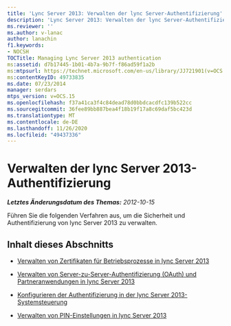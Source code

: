 ```yaml
---
title: 'Lync Server 2013: Verwalten der lync Server-Authentifizierung'
description: 'Lync Server 2013: Verwalten der lync Server-Authentifizierung.'
ms.reviewer: ''
ms.author: v-lanac
author: lanachin
f1.keywords:
- NOCSH
TOCTitle: Managing Lync Server 2013 authentication
ms:assetid: d7b17445-1b01-4b7a-9b7f-f86ad59f1a2b
ms:mtpsurl: https://technet.microsoft.com/en-us/library/JJ721901(v=OCS.15)
ms:contentKeyID: 49733835
ms.date: 07/23/2014
manager: serdars
mtps_version: v=OCS.15
ms.openlocfilehash: f37a41ca3f4c84dead78d0bbdcacdfc139b522cc
ms.sourcegitcommit: 36fee89bb887bea4f18b19f17a8c69daf5bc423d
ms.translationtype: MT
ms.contentlocale: de-DE
ms.lasthandoff: 11/26/2020
ms.locfileid: "49437336"
---
```

# <a name="managing-lync-server-2013-authentication"></a>Verwalten der lync Server 2013-Authentifizierung

<div data-xmlns="http://www.w3.org/1999/xhtml">

<div class="topic" data-xmlns="http://www.w3.org/1999/xhtml" data-msxsl="urn:schemas-microsoft-com:xslt" data-cs="https://msdn.microsoft.com/">

<div data-asp="https://msdn2.microsoft.com/asp">



</div>

<div id="mainSection">

<div id="mainBody">

<span> </span>

_**Letztes Änderungsdatum des Themas:** 2012-10-15_

Führen Sie die folgenden Verfahren aus, um die Sicherheit und Authentifizierung von lync Server 2013 zu verwalten.

<div>

## <a name="in-this-section"></a>Inhalt dieses Abschnitts

  - [Verwalten von Zertifikaten für Betriebsprozesse in lync Server 2013](lync-server-2013-managing-certificates-for-operational-processes.md)

  - [Verwalten von Server-zu-Server-Authentifizierung (OAuth) und Partneranwendungen in lync Server 2013](lync-server-2013-managing-server-to-server-authentication-oauth-and-partner-applications.md)

  - [Konfigurieren der Authentifizierung in der lync Server 2013-Systemsteuerung](lync-server-2013-configuring-authentication-in-the-lync-server-control-panel.md)

  - [Verwalten von PIN-Einstellungen in lync Server 2013](lync-server-2013-managing-pin-settings.md)

</div>

</div>

<span> </span>

</div>

</div>

</div>

